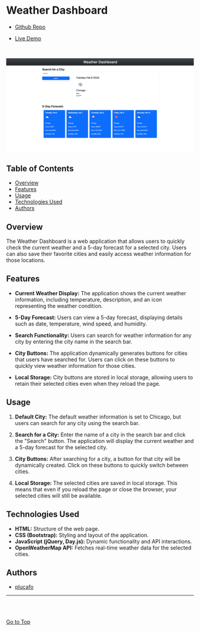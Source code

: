 # Weather Dashboard

- [Github Repo](https://github.com/plucafo/weather-dashboard)

- [Live Demo](https://plucafo.github.io/weather-dashboard/)

<br>

[![Weather Dashboard Landing Page](./assets/weather-dashboard.png)](./assets/weather-dashboard.png)

## Table of Contents

- [Overview](#overview)
- [Features](#features)
- [Usage](#usage)
- [Technologies Used](#technologies-used)
- [Authors](#authors)

## Overview

The Weather Dashboard is a web application that allows users to quickly check the current weather and a 5-day forecast for a selected city. Users can also save their favorite cities and easily access weather information for those locations.

## Features

- **Current Weather Display:** The application shows the current weather information, including temperature, description, and an icon representing the weather condition.

- **5-Day Forecast:** Users can view a 5-day forecast, displaying details such as date, temperature, wind speed, and humidity.

- **Search Functionality:** Users can search for weather information for any city by entering the city name in the search bar.

- **City Buttons:** The application dynamically generates buttons for cities that users have searched for. Users can click on these buttons to quickly view weather information for those cities.

- **Local Storage:** City buttons are stored in local storage, allowing users to retain their selected cities even when they reload the page.

## Usage

1. **Default City:** The default weather information is set to Chicago, but users can search for any city using the search bar.

2. **Search for a City:** Enter the name of a city in the search bar and click the "Search" button. The application will display the current weather and a 5-day forecast for the selected city.

3. **City Buttons:** After searching for a city, a button for that city will be dynamically created. Click on these buttons to quickly switch between cities.

4. **Local Storage:** The selected cities are saved in local storage. This means that even if you reload the page or close the browser, your selected cities will still be available.

## Technologies Used

- **HTML:** Structure of the web page.
- **CSS (Bootstrap):** Styling and layout of the application.
- **JavaScript (jQuery, Day.js):** Dynamic functionality and API interactions.
- **OpenWeatherMap API:** Fetches real-time weather data for the selected cities.

## Authors

- [plucafo](https://github.com/plucafo)

<hr>

<br>

<br>

[Go to Top](#weather-dashboard)